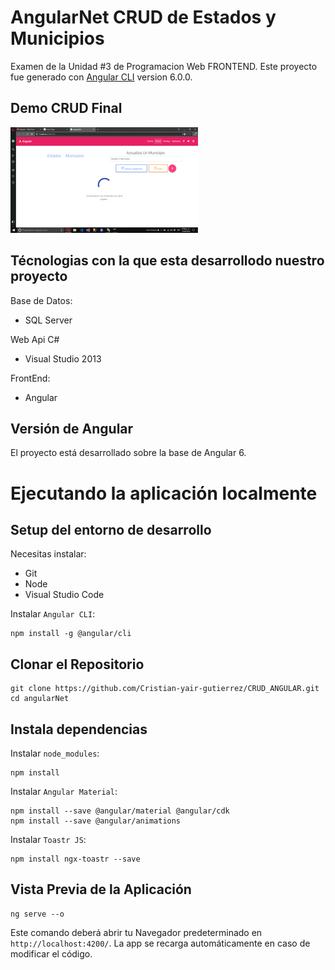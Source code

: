 # AngularNet CRUD de Estados y Municipios
Examen de la Unidad #3 de Programacion Web FRONTEND.
Este proyecto fue generado con [Angular CLI](https://github.com/angular/angular-cli) version 6.0.0.


## Demo CRUD Final
<a href=""><img src="https://github.com/Cristian-yair-gutierrez/CRUD_ANGULAR/blob/master/CRUD.gif" title="Demo"/></a>

## Técnologias con la que esta desarrollodo nuestro proyecto
Base de Datos:
* SQL Server

Web Api C#
* Visual Studio 2013

FrontEnd:
* Angular 

## Versión de Angular
El proyecto está desarrollado sobre la base de Angular 6.

# Ejecutando la aplicación localmente
## Setup del entorno de desarrollo
Necesitas instalar:
* Git
* Node
* Visual Studio Code

Instalar `Angular CLI`:
```
npm install -g @angular/cli
```

## Clonar el Repositorio
```
git clone https://github.com/Cristian-yair-gutierrez/CRUD_ANGULAR.git
cd angularNet
```

## Instala dependencias
Instalar `node_modules`:
```
npm install
```
Instalar `Angular Material`:
```
npm install --save @angular/material @angular/cdk
npm install --save @angular/animations
```
Instalar `Toastr JS`:
```
npm install ngx-toastr --save
```

## Vista Previa de la Aplicación

```
ng serve --o
```
Este comando deberá abrir tu Navegador predeterminado en `http://localhost:4200/`. La app se recarga automáticamente en caso de modificar el código.